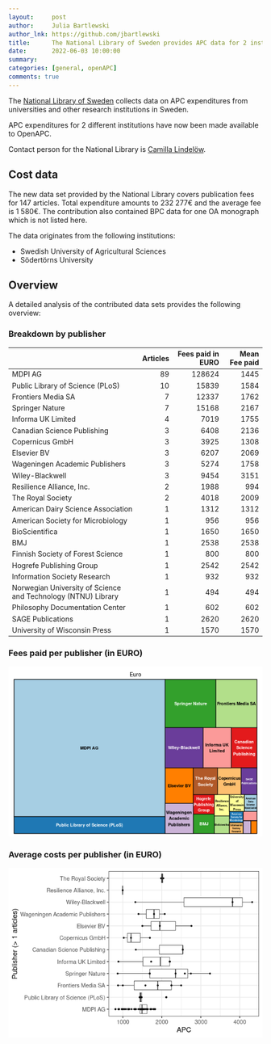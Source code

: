```yaml
---
layout:     post
author:     Julia Bartlewski
author_lnk: https://github.com/jbartlewski
title:      The National Library of Sweden provides APC data for 2 institutions
date:       2022-06-03 10:00:00
summary:    
categories: [general, openAPC]
comments: true
---
```




The [National Library of Sweden](https://www.kb.se/in-english.html) collects data on APC expenditures from universities and other research institutions in Sweden. 

APC expenditures for 2 different institutions have now been made available to OpenAPC.

Contact person for the National Library is [Camilla Lindelöw](mailto:Camilla.Lindelow@kb.se).

## Cost data



The new data set provided by the National Library covers publication fees for 147 articles. Total expenditure amounts to 232 277€ and the average fee is 1 580€. The contribution also contained BPC data for one OA monograph which is not listed here.

The data originates from the following institutions:

- Swedish University of Agricultural Sciences
- Södertörns University


## Overview

A detailed analysis of the contributed data sets provides the following overview:

### Breakdown by publisher


|                                                              | Articles| Fees paid in EURO| Mean Fee paid|
|:-------------------------------------------------------------|--------:|-----------------:|-------------:|
|MDPI AG                                                       |       89|            128624|          1445|
|Public Library of Science (PLoS)                              |       10|             15839|          1584|
|Frontiers Media SA                                            |        7|             12337|          1762|
|Springer Nature                                               |        7|             15168|          2167|
|Informa UK Limited                                            |        4|              7019|          1755|
|Canadian Science Publishing                                   |        3|              6408|          2136|
|Copernicus GmbH                                               |        3|              3925|          1308|
|Elsevier BV                                                   |        3|              6207|          2069|
|Wageningen Academic Publishers                                |        3|              5274|          1758|
|Wiley-Blackwell                                               |        3|              9454|          3151|
|Resilience Alliance, Inc.                                     |        2|              1988|           994|
|The Royal Society                                             |        2|              4018|          2009|
|American Dairy Science Association                            |        1|              1312|          1312|
|American Society for Microbiology                             |        1|               956|           956|
|BioScientifica                                                |        1|              1650|          1650|
|BMJ                                                           |        1|              2538|          2538|
|Finnish Society of Forest Science                             |        1|               800|           800|
|Hogrefe Publishing Group                                      |        1|              2542|          2542|
|Information Society Research                                  |        1|               932|           932|
|Norwegian University of Science and Technology (NTNU) Library |        1|               494|           494|
|Philosophy Documentation Center                               |        1|               602|           602|
|SAGE Publications                                             |        1|              2620|          2620|
|University of Wisconsin Press                                 |        1|              1570|          1570|

### Fees paid per publisher (in EURO)

![plot of chunk tree_natlibswe_2022_06_03_full](/figure/tree_natlibswe_2022_06_03_full-1.png)

###  Average costs per publisher (in EURO)

![plot of chunk box_natlibswe_2022_06_03_publisher_full](/figure/box_natlibswe_2022_06_03_publisher_full-1.png)

